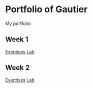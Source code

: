 # Portfolio of Gautier
My portfolio 

## Week 1
[Exercises](/Gautier/Exercises/Week_1/Readme.md)
[Lab](/Gautier/Labs/Week_1/Readme.md)

## Week 2
[Exercises](/Gautier/Exercises/Week_2/Readme.md)
[Lab](/Gautier/Labs/Week_2/Readme.md)

